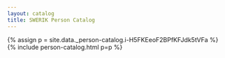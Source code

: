 ```yaml
---
layout: catalog
title: SWERIK Person Catalog
---
```

{% assign p = site.data._person-catalog.i-H5FKEeoF2BPfKFJdk5tVFa %}
{% include person-catalog.html p=p %}

